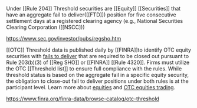 Under [[Rule 204]] Threshold securities are [[Equity]] [[Securities]] that have an aggregate fail to deliver([[FTD]]) position for five consecutive settlement days at a registered clearing agency (e.g., National Securities Clearing Corporation ([[NSCC]))

https://www.sec.gov/investor/pubs/regsho.htm

[[OTC]] Threshold data is published daily by [[FINRA]]to identify OTC equity securities with [fails to deliver](https://www.sec.gov/data/foiadocsfailsdatahtm) that are required to be closed out pursuant to Rule 203(b)(3) of [[Reg SHO]] or [[FINRA]] [[Rule 4320]]. Firms must utilize the OTC [[Threshold list]] to ensure full compliance with the rules. While threshold status is based on the aggregate fail in a specific equity security, the obligation to close-out fail to deliver positions under both rules is at the participant level. Learn more about [equities](https://www.finra.org/investors/investing/investment-products/stocks) and [OTC equities trading](https://www.finra.org/investors/insights/over-the-counter-equities-trading).

https://www.finra.org/finra-data/browse-catalog/otc-threshold